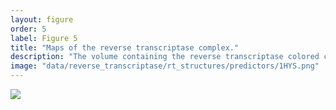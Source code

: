 ```yaml
---
layout: figure
order: 5
label: Figure 5
title: "Maps of the reverse transcriptase complex."
description: "The volume containing the reverse transcriptase colored cartoon is the surface plot of the entire dimeric reverse transcriptase complex. In A and B, we show the RSA-Distance model prediction versus empricial $$ dN/dS $$ correlation plotted onto the reverse transcriptase structure. Red colors represent relatively high correlations--regions in red are on average experiencing more rapid evolution. Blue colors represent relatively low correlations--regions in blue are on average experiencing slower evolution. The correlations control for RSA. In C and D, we show the predicted $$ dN/dS $$ from the distance-rsa combined model. Sites that are red are predicted to be evolving more rapidly and those in blue are predicted to be evolving more slowly. In D, we add glycosylations to the predicted dN/dS structure."
image: "data/reverse_transcriptase/rt_structures/predictors/1HYS.png"
---
```

<img src="{{ site.baseurl }}/data/reverse_transcriptase/rt_structures/predictors/1HYS.png">
